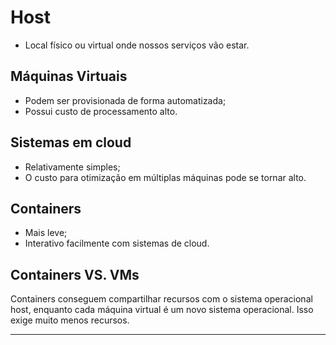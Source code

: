 # Host

* Local físico ou virtual onde nossos serviços vão estar.

## Máquinas Virtuais

* Podem ser provisionada de forma automatizada;
* Possui custo de processamento alto.

## Sistemas em cloud

* Relativamente simples;
* O custo para otimização em múltiplas máquinas pode se tornar alto.

## Containers

* Mais leve;
* Interativo facilmente com sistemas de cloud.

## Containers VS. VMs

Containers conseguem compartilhar recursos com o sistema operacional host, enquanto cada máquina virtual é um novo sistema operacional. Isso exige muito menos recursos.

---
